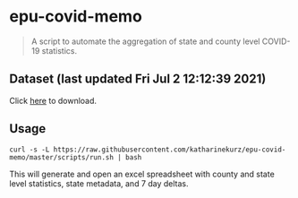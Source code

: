 # epu-covid-memo

> A script to automate the aggregation of state and county level COVID-19 statistics.

<!-- tmpl start -->

## Dataset (last updated Fri Jul  2 12:12:39 2021)

Click [here](https://covid-artifacts.s3.amazonaws.com/records/2021-7-2-121239-covid_artifact.xls) to download.

<!-- tmpl end -->

## Usage

```
curl -s -L https://raw.githubusercontent.com/katharinekurz/epu-covid-memo/master/scripts/run.sh | bash
```

This will generate and open an excel spreadsheet with county and state level statistics, state metadata, and 7 day deltas.
